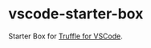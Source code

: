 # vscode-starter-box

Starter Box for [Truffle for VSCode](https://trufflesuite.com/docs/vscode-ext/).
